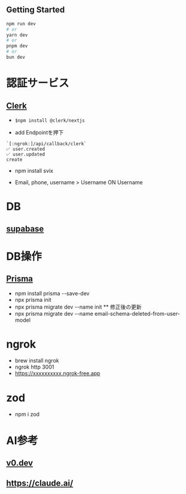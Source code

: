 ## Getting Started
```bash
npm run dev
# or
yarn dev
# or
pnpm dev
# or
bun dev
```

# 認証サービス
## [Clerk](https://clerk.com/)
* `$npm install @clerk/nextjs`

* add Endpointを押下
```
`[:ngrok:]/api/callback/clerk`
✅ user.created
✅ user.updated
create
```
* npm install svix

* Email, phone, username > Username
ON Username

# DB
## [supabase](https://supabase.com/)

# DB操作
## [Prisma](https://www.prisma.io/nextjs)
* npm install prisma --save-dev
* npx prisma init
* npx prisma migrate dev --name init
** 修正後の更新
* npx prisma migrate dev --name email-schema-deleted-from-user-model

# ngrok
* brew install ngrok
* ngrok http 3001
* https://xxxxxxxxxx.ngrok-free.app

# zod
* npm i zod

# AI参考
## [v0.dev](https://v0.dev/)
## https://claude.ai/
